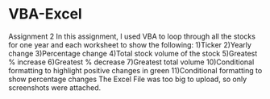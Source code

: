 # VBA-Excel
Assignment 2
In this assignment, I used VBA to loop through all the stocks for one year and each worksheet to show the following:
1)Ticker 
2)Yearly change 
3)Percentage change 
4)Total stock volume of the stock 
5)Greatest % increase 
6)Greatest % decrease 
7)Greatest total volume 
10)Conditional formatting to highlight positive changes in green 
11)Conditional formatting to show percentage changes
The Excel File was too big to upload, so only screenshots were attached.
